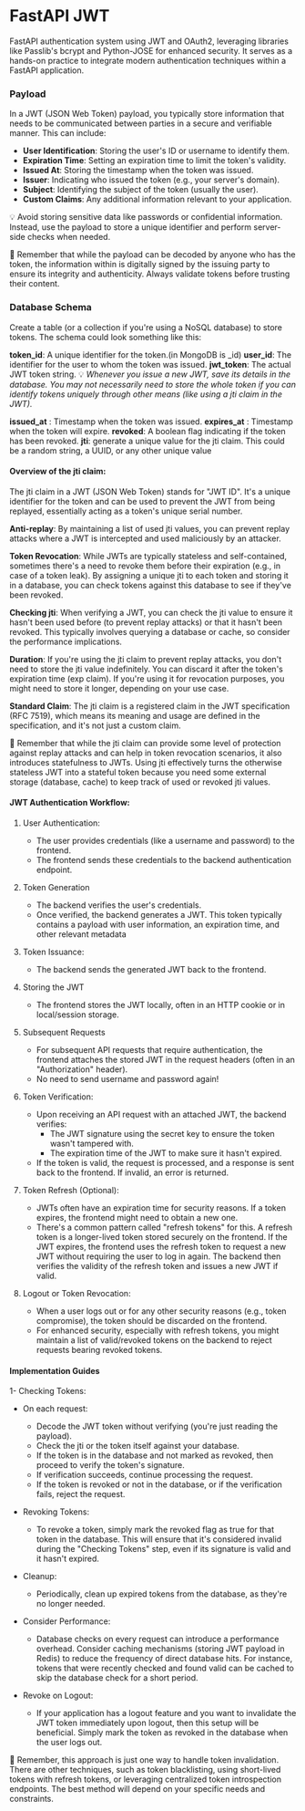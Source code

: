 # FastAPI JWT
FastAPI authentication system using JWT and OAuth2, leveraging libraries like Passlib's bcrypt and Python-JOSE for enhanced security. It serves as a hands-on practice to integrate modern authentication techniques within a FastAPI application.



### Payload

In a JWT (JSON Web Token) payload, you typically store information that needs to be communicated between parties in a secure and verifiable manner. This can include:


- **User Identification**: Storing the user's ID or username to identify them.
- **Expiration Time**: Setting an expiration time to limit the token's validity.
- **Issued At**: Storing the timestamp when the token was issued.
- **Issuer**: Indicating who issued the token (e.g., your server's domain).
- **Subject**: Identifying the subject of the token (usually the user).
- **Custom Claims**: Any additional information relevant to your application.

💡 Avoid storing sensitive data like passwords or confidential information. Instead, use the payload to store a unique identifier and perform server-side checks when needed.

📝  Remember that while the payload can be decoded by anyone who has the token, the information within is digitally signed by the issuing party to ensure its integrity and authenticity. Always validate tokens before trusting their content.


### Database Schema

Create a table (or a collection if you're using a NoSQL database) to store tokens. The schema could look something like this:

**token_id**: A unique identifier for the token.(in MongoDB is _id)
**user_id**: The identifier for the user to whom the token was issued.
**jwt_token**: The actual JWT token string.
💡 _Whenever you issue a new JWT, save its details in the database. You may not necessarily need to store the whole token if you can identify tokens uniquely through other means (like using a jti claim in the JWT)._


**issued_at** : Timestamp when the token was issued.
**expires_at** : Timestamp when the token will expire.
**revoked**: A boolean flag indicating if the token has been revoked.
**jti**: generate a unique value for the jti claim. This could be a random string, a UUID, or any other unique value



#### Overview of the jti claim:

The jti claim in a JWT (JSON Web Token) stands for "JWT ID". It's a unique identifier for the token and can be used to prevent the JWT from being replayed, essentially acting as a token's unique serial number.


**Anti-replay**: By maintaining a list of used jti values, you can prevent replay attacks where a JWT is intercepted and used maliciously by an attacker.

**Token Revocation**: While JWTs are typically stateless and self-contained, sometimes there's a need to revoke them before their expiration (e.g., in case of a token leak). By assigning a unique jti to each token and storing it in a database, you can check tokens against this database to see if they've been revoked.

**Checking jti**:
When verifying a JWT, you can check the jti value to ensure it hasn't been used before (to prevent replay attacks) or that it hasn't been revoked. This typically involves querying a database or cache, so consider the performance implications.

**Duration**:
If you're using the jti claim to prevent replay attacks, you don't need to store the jti value indefinitely. You can discard it after the token's expiration time (exp claim). If you're using it for revocation purposes, you might need to store it longer, depending on your use case.

**Standard Claim**:
The jti claim is a registered claim in the JWT specification (RFC 7519), which means its meaning and usage are defined in the specification, and it's not just a custom claim.

🧠 Remember that while the jti claim can provide some level of protection against replay attacks and can help in token revocation scenarios, it also introduces statefulness to JWTs. Using jti effectively turns the otherwise stateless JWT into a stateful token because you need some external storage (database, cache) to keep track of used or revoked jti values.

#### JWT Authentication Workflow: 

1. User Authentication:
    - The user provides credentials (like a username and password) to the frontend.
    - The frontend sends these credentials to the backend authentication endpoint.

2. Token Generation 
    - The backend verifies the user's credentials.
    - Once verified, the backend generates a JWT. This token typically contains a payload with user information, an expiration time, and other relevant metadata

3. Token Issuance:
    - The backend sends the generated JWT back to the frontend.

4. Storing the JWT
    - The frontend stores the JWT locally, often in an HTTP cookie or in local/session storage.

5. Subsequent Requests
    - For subsequent API requests that require authentication, the frontend attaches the stored JWT in the request headers (often in an "Authorization" header).
    - No need to send username and password again!

6. Token Verification:
    - Upon receiving an API request with an attached JWT, the backend verifies:
        - The JWT signature using the secret key to ensure the token wasn't tampered with.
        - The expiration time of the JWT to make sure it hasn't expired.
    - If the token is valid, the request is processed, and a response is sent back to the frontend. If invalid, an error is returned.

7. Token Refresh (Optional):
    - JWTs often have an expiration time for security reasons. If a token expires, the frontend might need to obtain a new one.
    - There's a common pattern called "refresh tokens" for this. A refresh token is a longer-lived token stored securely on the frontend. If the JWT expires, the frontend uses the refresh token to request a new JWT without requiring the user to log in again. The backend then verifies the validity of the refresh token and issues a new JWT if valid.

8. Logout or Token Revocation:
    - When a user logs out or for any other security reasons (e.g., token compromise), the token should be discarded on the frontend.
    - For enhanced security, especially with refresh tokens, you might maintain a list of valid/revoked tokens on the backend to reject requests bearing revoked tokens.





#### Implementation Guides 
1- Checking Tokens:

 - On each request:
    - Decode the JWT token without verifying (you're just reading the payload).
    - Check the jti or the token itself against your database.
    - If the token is in the database and not marked as revoked, then proceed to verify the token's signature.
    - If verification succeeds, continue processing the request.
    - If the token is revoked or not in the database, or if the verification fails, reject the request.

- Revoking Tokens:
    - To revoke a token, simply mark the revoked flag as true for that token in the database. This will ensure that it's considered invalid during the "Checking Tokens" step, even if its signature is valid and it hasn't expired.


- Cleanup:
    - Periodically, clean up expired tokens from the database, as they're no longer needed.

- Consider Performance:
    - Database checks on every request can introduce a performance overhead. Consider caching mechanisms (storing JWT payload in Redis) to reduce the frequency of direct database hits. For instance, tokens that were recently checked and found valid can be cached to skip the database check for a short period.

- Revoke on Logout:
    - If your application has a logout feature and you want to invalidate the JWT token immediately upon logout, then this setup will be beneficial. Simply mark the token as revoked in the database when the user logs out.


🧠 Remember, this approach is just one way to handle token invalidation. There are other techniques, such as token blacklisting, using short-lived tokens with refresh tokens, or leveraging centralized token introspection endpoints. The best method will depend on your specific needs and constraints.









